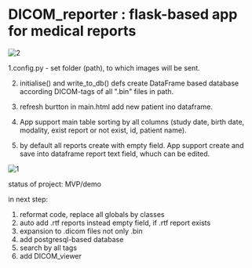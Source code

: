 # DICOM_reporter : flask-based app for medical reports


![2](https://user-images.githubusercontent.com/44552657/92303352-30ab5100-ef74-11ea-982e-f1e062c72c0c.png)

1.config.py - set folder (path), to which images will be sent.

2. initialise() and write_to_db() defs create DataFrame based database according DICOM-tags of all ".bin" files in path.

3. refresh burtton in main.html add new patient ino dataframe.

4. App support main table sorting by all columns (study date, birth date, modality, exist report or not exist, id, patient name).

5. by default all reports create with empty field. App support create and save into dataframe report text field, whuch can be edited.


![1](https://user-images.githubusercontent.com/44552657/92303350-2f7a2400-ef74-11ea-96fa-d477270593e5.png)


status of project: MVP/demo

in next step:
1. reformat code, replace all globals by classes
2. auto add .rtf reports instead empty field, if .rtf report exists
3. expansion to .dicom files not only .bin
4. add postgresql-based database
5. search by all tags
6. add DICOM_viewer
